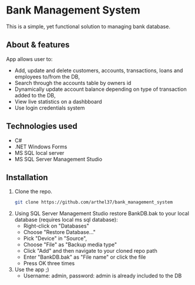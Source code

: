 # Bank Management System

This is a simple, yet functional solution to managing bank database.

## About & features

App allows user to:

- Add, update and delete customers, accounts, transactions, loans and employees to/from the DB,
- Search through the accounts table by owners id
- Dynamically update account balance depending on type of transaction added to the DB,
- View live statistics on a dashbboard
- Use login credentials system

## Technologies used

- C#
- .NET Windows Forms
- MS SQL local server
- MS SQL Server Management Studio

## Installation

1. Clone the repo.
   ```bash
   git clone https://github.com/arthel37/bank_management_system
   ```
2. Using SQL Server Management Studio restore BankDB.bak to your local database (requires local ms
   sql database):
   - Right-click on "Databases"
   - Choose "Restore Database..."
   - Pick "Device" in "Source",
   - Choose "File" as "Backup media type"
   - Click "Add" and then navigate to your cloned repo path
   - Enter "BankDB.bak" as "File name" or click the file
   - Press OK three times
3. Use the app ;)
   - Username: admin, password: admin is already included to the DB
